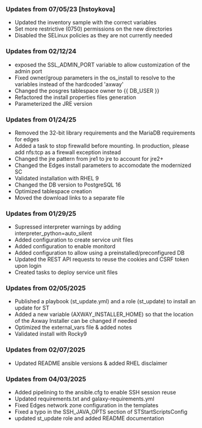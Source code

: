 ### Updates from 07/05/23  [hstoykova]
- Updated the inventory sample with the correct variables
- Set more restrictive (0750) permissions on the new directories
- Disabled the SELinux policies as they are not currently needed

### Updates from 02/12/24
- exposed the SSL_ADMIN_PORT variable to allow customization of the admin port
- Fixed owner/group parameters in the os_install to resolve to the variables instead of the hardcoded 'axway'
- Changed the posgres tablespace owner to {{ DB_USER }}
- Refactored the install properties files generation
- Parameterized the JRE version

### Updates from 01/24/25
- Removed the 32-bit library requirements and the MariaDB requirements for edges
- Added a task to stop firewalld before mounting. In production, please add nfs:tcp as a firewall exception instead
- Changed the jre pattern from jre1 to jre to account for jre2+
- Changed the Edges install parameters to accomodate the modernized SC
- Validated installation with RHEL 9
- Changed the DB version to PostgreSQL 16
- Optimized tablespace creation
- Moved the download links to a separate file

### Updates from 01/29/25
- Supressed interpreter warnings by adding interpreter_python=auto_silent
- Added configuration to create service unit files
- Added configuration to enable monitord
- Added configuration to allow using a preinstalled/preconfigured DB
- Updated the REST API requests to reuse the cookies and CSRF token upon login
- Created tasks to deploy service unit files

### Updates from 02/05/2025
- Published a playbook (st_update.yml) and a role (st_update) to install an update for ST
- Added a new variable (AXWAY_INSTALLER_HOME) so that the location of the Axway Installer can be changed if needed
- Optimized the external_vars file & added notes 
- Validated install with Rocky9

### Updates from 02/07/2025
- Updated README ansible versions & added RHEL disclaimer 

### Updates from 04/03/2025
- Added pipelining to the ansible.cfg to enable SSH session reuse
- Updated requirements.txt and galaxy-requirements.yml
- Fixed Edges network zone configuration in the templates
- Fixed a typo in the SSH_JAVA_OPTS section of STStartScriptsConfig
- updated st_update role and added README documentation